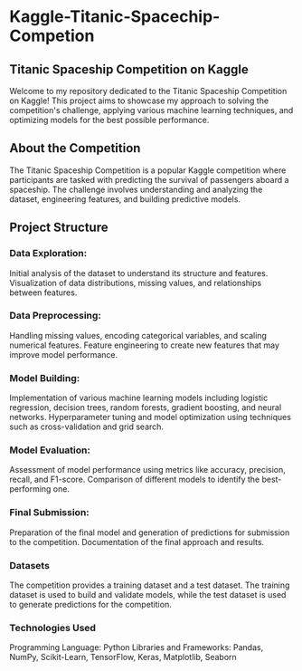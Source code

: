 # Kaggle-Titanic-Spacechip-Competion

## Titanic Spaceship Competition on Kaggle
Welcome to my repository dedicated to the Titanic Spaceship Competition on Kaggle! This project aims to showcase my approach to solving the competition's challenge, applying various machine learning techniques, and optimizing models for the best possible performance.

## About the Competition
The Titanic Spaceship Competition is a popular Kaggle competition where participants are tasked with predicting the survival of passengers aboard a spaceship. The challenge involves understanding and analyzing the dataset, engineering features, and building predictive models.

## Project Structure
### Data Exploration:
Initial analysis of the dataset to understand its structure and features.
Visualization of data distributions, missing values, and relationships between features.

### Data Preprocessing:
Handling missing values, encoding categorical variables, and scaling numerical features.
Feature engineering to create new features that may improve model performance.

### Model Building:
Implementation of various machine learning models including logistic regression, decision trees, random forests, gradient boosting, and neural networks.
Hyperparameter tuning and model optimization using techniques such as cross-validation and grid search.

### Model Evaluation:
Assessment of model performance using metrics like accuracy, precision, recall, and F1-score.
Comparison of different models to identify the best-performing one.

### Final Submission:
Preparation of the final model and generation of predictions for submission to the competition.
Documentation of the final approach and results.

### Datasets
The competition provides a training dataset and a test dataset. The training dataset is used to build and validate models, while the test dataset is used to generate predictions for the competition.

### Technologies Used
Programming Language: Python
Libraries and Frameworks: Pandas, NumPy, Scikit-Learn, TensorFlow, Keras, Matplotlib, Seaborn
